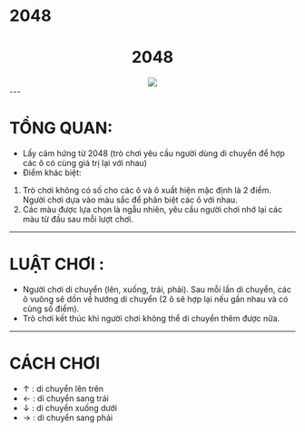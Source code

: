 # 2048

<div align="center">
  <h1>
    2048
  </h1>
  <img src="GameProject\\Image\\Menu.png"/>
</div>
---

#  TỔNG QUAN:
- Lấy cảm hứng từ 2048 (trò chơi yêu cầu người dùng di chuyển để hợp các ô có cùng giá trị lại với nhau)
- Điểm khác biệt: 
1. Trò chơi không có số cho các ô và ô xuất hiện mặc định là 2 điểm. Người chơi dựa vào màu sắc để phân biệt các ô với nhau.
2. Các màu được lựa chọn là ngẫu nhiên, yêu cầu người chơi nhớ lại các màu từ đầu sau mỗi lượt chơi. 


---


#  LUẬT CHƠI :
- Người chơi di chuyển (lên, xuống, trái, phải). Sau mỗi lần di chuyển, các ô vuông sẽ dồn về hướng di chuyển (2 ô sẽ hợp lại nếu gần nhau và có cùng số điểm).
- Trò chơi kết thúc khi người chơi không thể di chuyển thêm được nữa.

---

# CÁCH CHƠI
- ↑ : di chuyển lên trên
- ← : di chuyển sang trái
- ↓ : di chuyển xuống dưới
- → : di chuyển sang phải


